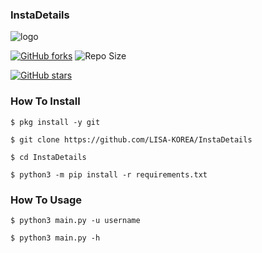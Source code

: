 ### InstaDetails



![logo](https://c.tenor.com/9gAQTpYexIIAAAAC/instagram-logo.gif)


[![GitHub forks](https://img.shields.io/github/forks/LISA-KOREA/InstaDetails?&style=flat-square&logo=github)](https://github.com/LISA-KOREA/InstaDetails/fork)
![Repo Size](https://img.shields.io/github/repo-size/LISA-KOREA/InstaDetails?&style=flat-square&logo=github)



[![GitHub stars](https://img.shields.io/github/stars/LISA-KOREA/InstaDetails?&style=flat-square&logo=github)](https://github.com/LISA-KOREA/InstaDetails/stargazers)




### How To Install

`$ pkg install -y git`

`$ git clone https://github.com/LISA-KOREA/InstaDetails`

`$ cd InstaDetails`

`$ python3 -m pip install -r requirements.txt`

### How To Usage

`$ python3 main.py -u username`

`$ python3 main.py -h`









